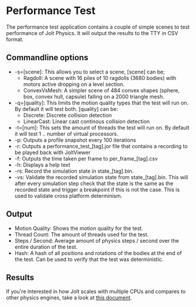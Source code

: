 # Performance Test

The performance test application contains a couple of simple scenes to test performance of Jolt Physics. It will output the results to the TTY in CSV format.

## Commandline options

- -s=[scene]: This allows you to select a scene, [scene] can be;
    - Ragdoll: A scene with 16 piles of 10 ragdolls (3680 bodies) with motors active dropping on a level section.
    - ConvexVsMesh: A simpler scene of 484 convex shapes (sphere, box, convex hull, capsule) falling on a 2000 triangle mesh.
- -q=[quality]: This limits the motion quality types that the test will run on. By default it will test both. [quality] can be:
    - Discrete: Discrete collision detection
    - LinearCast: Linear cast continous collision detection
- -t=[num]: This sets the amount of threads the test will run on. By default it will test 1 .. number of virtual processors.
- -p: Outputs a profile snapshot every 100 iterations
- -r: Outputs a performance_test_[tag].jor file that contains a recording to be played back with JoltViewer
- -f: Outputs the time taken per frame to per_frame_[tag].csv
- -h: Displays a help text
- -rs: Record the simulation state in state_[tag].bin.
- -vs: Validate the recorded simulation state from state_[tag].bin. This will after every simulation step check that the state is the same as the recorded state and trigger a breakpoint if this is not the case. This is used to validate cross platform determinism.

## Output

- Motion Quality: Shows the motion quality for the test.
- Thread Count: The amount of threads used for the test.
- Steps / Second: Average amount of physics steps / second over the entire duration of the test.
- Hash: A hash of all positions and rotations of the bodies at the end of the test. Can be used to verify that the test was deterministic.

## Results

If you're interested in how Jolt scales with multiple CPUs and compares to other physics engines, take a look at [this document](https://jrouwe.nl/jolt/JoltPhysicsMulticoreScaling.pdf).
